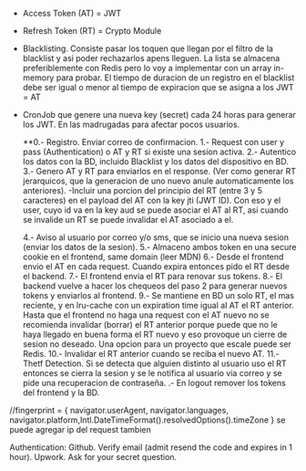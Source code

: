 - Access Token (AT) = JWT
- Refresh Token (RT) = Crypto Module
- Blacklisting. Consiste pasar los toquen que llegan por el filtro de la blacklist y asi poder rechazarlos apens lleguen. La lista se almacena preferiblemente con Redis pero lo voy a implementar con un array in-memory para probar. El tiempo de duracion de un registro en el blacklist debe ser igual o menor al tiempo de expiracion que se asigna a los JWT = AT
- CronJob que genere una nueva key (secret) cada 24 horas para generar los JWT. En las madrugadas para afectar pocos usuarios.

  \*\*0.- Registro. Enviar correo de confirmacion.
  1.- Request con user y pass (Authentication) o AT y RT si existe una sesion activa.
  2.- Autentico los datos con la BD, incluido Blacklist y los datos del dispositivo en BD.
  3.- Genero AT y RT para enviarlos en el response. (Ver como generar RT jerarquicos, que la generacion de uno nuevo anule automaticamente los anteriores).
  -Incluir una porcion del principio del RT (entre 3 y 5 caracteres) en el payload del AT con la key jti (JWT ID). Con eso y el user, cuyo id va en la key aud se puede asociar el AT al RT, asi cuando se invalide un RT se puede invalidar el AT asociado a el.

  4.- Aviso al usuario por correo y/o sms, que se inicio una nueva sesion (enviar los datos de la sesion).
  5.- Almaceno ambos token en una secure cookie en el frontend, same domain (leer MDN)
  6.- Desde el frontend envio el AT en cada request. Cuando expira entonces pido el RT desde el backend.
  7.- El frontend envia el RT para renovar sus tokens.
  8.- El backend vuelve a hacer los chequeos del paso 2 para generar nuevos tokens y enviarlos al frontend.
  9.- Se mantiene en BD un solo RT, el mas reciente, y en lru-cache con un expiration time igual al AT el RT anterior. Hasta que el frontend no haga una request con el AT nuevo no se recomienda invalidar (borrar) el RT anterior porque puede que no le haya llegado en buena forma el RT nuevo y eso provoque un cierre de sesion no deseado. Una opcion para un proyecto que escale puede ser Redis.
  10.- Invalidar el RT anterior cuando se reciba el nuevo AT.
  11.- Thetf Detection. Si se detecta que alguien distinto al usuario uso el RT entonces se cierra la sesion y se le notifica al usuario via correo y se pide una recuperacion de contraseña.
  .- En logout remover los tokens del frontend y la BD.

//fingerprint = { navigator.userAgent, navigator.languages, navigator.platform,Intl.DateTimeFormat().resolvedOptions().timeZone }
se puede agregar ip del request tambien

Authentication:
Github. Verify email (admit resend the code and expires in 1 hour).
Upwork. Ask for your secret question.
